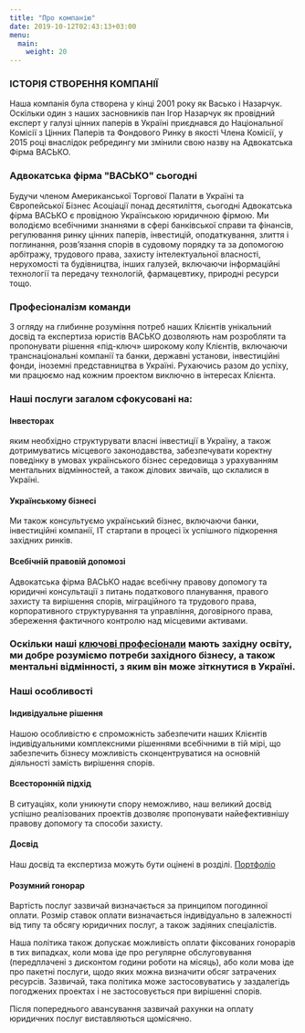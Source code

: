 ```yaml
---
title: "Про компанію"
date: 2019-10-12T02:43:13+03:00
menu:
  main:
    weight: 20
---
```


### ІСТОРІЯ СТВОРЕННЯ КОМПАНІЇ
Наша компанія була створена у кінці 2001 року як Васько і Назарчук. Оскільки один з наших засновників пан Ігор Назарчук як провідний експерт у галузі цінних паперів в Україні приєднався до Національної Комісії з Цінних Паперів та Фондового Ринку в якості Члена Комісії, у 2015 році внаслідок ребредингу ми змінили свою назву на Адвокатська Фірма ВАСЬКО.

### Адвокатська фірма "ВАСЬКО" сьогодні
Будучи членом Американської Торгової Палати в Україні та Європейської Бізнес Асоціації понад десятиліття, сьогодні Адвокатська фірма ВАСЬКО є провідною Українською юридичною фірмою. Ми володіємо всебічними знаннями в сфері банківської справи та фінансів, регулювання ринку цінних паперів, інвестицій, оподаткування, злиття і поглинання, розв’язання спорів в судовому порядку та за допомогою арбітражу, трудового права, захисту інтелектуальної власності, нерухомості та будівництва, інших галузей, включаючи інформаційні технології та передачу технологій, фармацевтику, природні ресурси тощо.

### Професіоналізм команди
З огляду на глибинне розуміння потреб наших Клієнтів унікальний досвід та експертиза юристів ВАСЬКО дозволяють нам розробляти та пропонувати рішення «під-ключ» широкому колу Клієнтів, включаючи транснаціональні компанії та банки, державні установи, інвестиційні фонди, іноземні представництва в Україні. Рухаючись разом до успіху, ми працюємо над кожним проектом виключно в інтересах Клієнта.

### Наші послуги загалом сфокусовані на:

#### Інвесторах
яким необхідно структурувати власні інвестиції в Україну, а також дотримуватись місцевого законодавства, забезпечувати коректну поведінку в умовах українського бізнес середовища з урахуванням ментальних відмінностей, а також ділових звичаїв, що склалися в Україні.

#### Українському бізнесі
Ми також консультуємо український бізнес, включаючи банки, інвестиційні компанії, ІТ стартапи в процесі їх успішного підкорення західних ринків.

#### Всебічній правовій допомозі
Адвокатська фірма ВАСЬКО надає всебічну правову допомогу та юридичні консультації з питань податкового планування, правого захисту та вирішення спорів, міграційного та трудового права, корпоративного структурування та управління, договірного права, збереження фактичного контролю над місцевими активами.

### Оскільки наші [ключові професіонали](../experts/) мають західну освіту, ми добре розуміємо потреби західного бізнесу, а також ментальні відмінності, з яким він може зіткнутися в Україні.

### Наші особливості

#### Індивідуальне рішення
Нашою особливістю є спроможність забезпечити наших Клієнтів індивідуальними комплексними рішеннями всебічними в тій мірі, що забезпечить бізнесу можливість сконцентруватися на основній діяльності замість вирішення спорів.

#### Всесторонній підхід
В ситуаціях, коли уникнути спору неможливо, наш великий досвід успішно реалізованих проектів дозволяє пропонувати найефективнішу правову допомогу та способи захисту.

#### Досвід
Наш досвід та експертиза можуть бути оцінені в розділі. [Портфоліо](../portfolio/projects)

#### Розумний гонорар
Вартість послуг зазвичай визначається за принципом погодинної оплати. Розмір ставок оплати визначається індивідуально в залежності від типу та обсягу юридичних послуг, а також задіяних спеціалістів.

Наша політика також допускає можливість оплати фіксованих гонорарів в тих випадках, коли мова іде про регулярне обслуговування (передплачені з дисконтом години роботи на місяць), або коли мова іде про пакетні послуги, щодо яких можна визначити обсяг затрачених ресурсів. Зазвичай, така політика може застосовуватись у заздалегідь погоджених проектах і не застосовується при вирішенні спорів.

Після попереднього авансування зазвичай рахунки на оплату юридичних послуг виставляються щомісячно.
